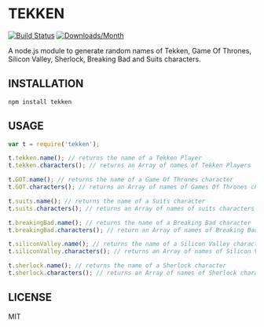# TEKKEN
[![Build Status](https://travis-ci.org/shbm/tekken.svg)](https://travis-ci.org/shbm/tekken)
[![Downloads/Month](https://img.shields.io/npm/dm/tekken.svg)](https://www.npmjs.com/package/tekken)

A node.js module to generate random names of Tekken, Game Of Thrones, Silicon Valley, Sherlock, Breaking Bad and Suits characters.

## INSTALLATION
```shell
npm install tekken
```

## USAGE

```javascript
var t = require('tekken');

t.tekken.name(); // returns the name of a Tekken Player
t.tekken.characters(); // returns an Array of names of Tekken Players

t.GOT.name(); // returns the name of a Game Of Thrones character
t.GOT.characters(); // returns an Array of names of Games Of Thrones characters

t.suits.name(); // returns the name of a Suits character
t.suits.characters(); // returns an Array of names of suits characters

t.breakingBad.name(); // returns the name of a Breaking Bad character
t.breakingBad.characters(); // return an Array of names of Breaking Bad characters

t.siliconValley.name(); // returns the name of a Silicon Valley character
t.siliconValley.characters(); // returns an Array of names of Silicon Valley characters

t.sherlock.name(); // returns the name of a Sherlock character
t.sherlock.characters(); // returns an Array of names of Sherlock characters

```

## LICENSE
MIT

